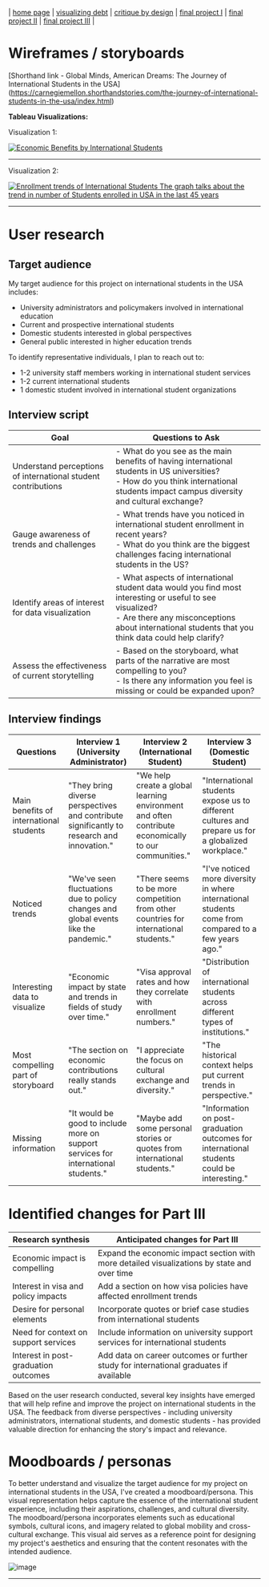 | [home page](https://eraasinglaa.github.io/tswd-portfolio-era/) | [visualizing debt](visualizing-government-debt) | [critique by design](critique-by-design) | [final project I](final-project-part-one) | [final project II](final-project-part-two) | [final project III](final-project-part-three) |

# Wireframes / storyboards
[Shorthand link - Global Minds, American Dreams: The Journey of International Students in the USA] (https://carnegiemellon.shorthandstories.com/the-journey-of-international-students-in-the-usa/index.html)

**Tableau Visualizations:**

Visualization 1:

<div class='tableauPlaceholder' id='viz1733628261896' style='position: relative'><noscript><a href='#'><img alt='Economic Benefits by International Students ' src='https:&#47;&#47;public.tableau.com&#47;static&#47;images&#47;ND&#47;NDH24GQ8Z&#47;1_rss.png' style='border: none' /></a></noscript><object class='tableauViz'  style='display:none;'><param name='host_url' value='https%3A%2F%2Fpublic.tableau.com%2F' /> <param name='embed_code_version' value='3' /> <param name='path' value='shared&#47;NDH24GQ8Z' /> <param name='toolbar' value='yes' /><param name='static_image' value='https:&#47;&#47;public.tableau.com&#47;static&#47;images&#47;ND&#47;NDH24GQ8Z&#47;1.png' /> <param name='animate_transition' value='yes' /><param name='display_static_image' value='yes' /><param name='display_spinner' value='yes' /><param name='display_overlay' value='yes' /><param name='display_count' value='yes' /><param name='language' value='en-US' /><param name='filter' value='publish=yes' /></object></div>
<script type='text/javascript'>
  var divElement = document.getElementById('viz1733628261896');
  var vizElement = divElement.getElementsByTagName('object')[0];
  vizElement.style.width='100%';vizElement.style.height=(divElement.offsetWidth*0.75)+'px';
  var scriptElement = document.createElement('script');
  scriptElement.src = 'https://public.tableau.com/javascripts/api/viz_v1.js';                    vizElement.parentNode.insertBefore(scriptElement, vizElement);
</script>

---

Visualization 2:

<div class='tableauPlaceholder' id='viz1733628353614' style='position: relative'><noscript><a href='#'><img alt='Enrollment trends of International Students The graph talks about the trend in number of Students enrolled in USA in the last 45 years ' src='https:&#47;&#47;public.tableau.com&#47;static&#47;images&#47;In&#47;IntlstudentstotalinUSA&#47;Sheet1&#47;1_rss.png' style='border: none' /></a></noscript><object class='tableauViz'  style='display:none;'><param name='host_url' value='https%3A%2F%2Fpublic.tableau.com%2F' /> <param name='embed_code_version' value='3' /> <param name='site_root' value='' /><param name='name' value='IntlstudentstotalinUSA&#47;Sheet1' /><param name='tabs' value='no' /><param name='toolbar' value='yes' /><param name='static_image' value='https:&#47;&#47;public.tableau.com&#47;static&#47;images&#47;In&#47;IntlstudentstotalinUSA&#47;Sheet1&#47;1.png' /> <param name='animate_transition' value='yes' /><param name='display_static_image' value='yes' /><param name='display_spinner' value='yes' /><param name='display_overlay' value='yes' /><param name='display_count' value='yes' /><param name='language' value='en-US' /></object></div>        <script type='text/javascript'>
  var divElement = document.getElementById('viz1733628353614');
  var vizElement = divElement.getElementsByTagName('object')[0];
  vizElement.style.width='100%';vizElement.style.height=(divElement.offsetWidth*0.75)+'px';
  var scriptElement = document.createElement('script');
  scriptElement.src = 'https://public.tableau.com/javascripts/api/viz_v1.js';                    vizElement.parentNode.insertBefore(scriptElement, vizElement);
</script>

---

# User research 

## Target audience
My target audience for this project on international students in the USA includes:

- University administrators and policymakers involved in international education
- Current and prospective international students
- Domestic students interested in global perspectives
- General public interested in higher education trends

To identify representative individuals, I plan to reach out to:
- 1-2 university staff members working in international student services
- 1-2 current international students 
- 1 domestic student involved in international student organizations

## Interview script

| Goal | Questions to Ask |
|------|------------------|
| Understand perceptions of international student contributions | - What do you see as the main benefits of having international students in US universities?<br>- How do you think international students impact campus diversity and cultural exchange? |
| Gauge awareness of trends and challenges | - What trends have you noticed in international student enrollment in recent years?<br>- What do you think are the biggest challenges facing international students in the US? |
| Identify areas of interest for data visualization | - What aspects of international student data would you find most interesting or useful to see visualized?<br>- Are there any misconceptions about international students that you think data could help clarify? |
| Assess the effectiveness of current storytelling | - Based on the storyboard, what parts of the narrative are most compelling to you?<br>- Is there any information you feel is missing or could be expanded upon? |

## Interview findings

| Questions | Interview 1 (University Administrator) | Interview 2 (International Student) | Interview 3 (Domestic Student) |
|-----------|---------------------------------------|-------------------------------------|--------------------------------|
| Main benefits of international students | "They bring diverse perspectives and contribute significantly to research and innovation." | "We help create a global learning environment and often contribute economically to our communities." | "International students expose us to different cultures and prepare us for a globalized workplace." |
| Noticed trends | "We've seen fluctuations due to policy changes and global events like the pandemic." | "There seems to be more competition from other countries for international students." | "I've noticed more diversity in where international students come from compared to a few years ago." |
| Interesting data to visualize | "Economic impact by state and trends in fields of study over time." | "Visa approval rates and how they correlate with enrollment numbers." | "Distribution of international students across different types of institutions." |
| Most compelling part of storyboard | "The section on economic contributions really stands out." | "I appreciate the focus on cultural exchange and diversity." | "The historical context helps put current trends in perspective." |
| Missing information | "It would be good to include more on support services for international students." | "Maybe add some personal stories or quotes from international students." | "Information on post-graduation outcomes for international students could be interesting." |

# Identified changes for Part III

| Research synthesis | Anticipated changes for Part III |
|--------------------|----------------------------------|
| Economic impact is compelling | Expand the economic impact section with more detailed visualizations by state and over time |
| Interest in visa and policy impacts | Add a section on how visa policies have affected enrollment trends |
| Desire for personal elements | Incorporate quotes or brief case studies from international students |
| Need for context on support services | Include information on university support services for international students |
| Interest in post-graduation outcomes | Add data on career outcomes or further study for international graduates if available |

Based on the user research conducted, several key insights have emerged that will help refine and improve the project on international students in the USA. The feedback from diverse perspectives - including university administrators, international students, and domestic students - has provided valuable direction for enhancing the story's impact and relevance.

# Moodboards / personas
To better understand and visualize the target audience for my project on international students in the USA, I've created a moodboard/persona. This visual representation helps capture the essence of the international student experience, including their aspirations, challenges, and cultural diversity. The moodboard/persona incorporates elements such as educational symbols, cultural icons, and imagery related to global mobility and cross-cultural exchange. This visual aid serves as a reference point for designing my project's aesthetics and ensuring that the content resonates with the intended audience.

![image](https://github.com/user-attachments/assets/8d78b239-4a16-422c-bc46-22441855f7a2)

---

